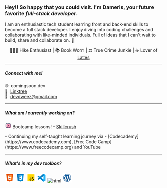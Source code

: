 ### Hey!! So happy that you could visit. I'm Dameris, your future favorite _full-stack developer_.

I am an enthusiastic tech student learning front and back-end skills to become a full stack developer. I enjoy diving into coding challenges and collaborating with like-minded individuals.
Full of ideas that I can't wait to build, share and collaborate on. 💫

<div align="center">🤸🏾‍♀️ Hike Enthusiast | 📚 Book Worm | ⚖️ True Crime Junkie | ☕ Lover of <a href="https://www.buymeacoffee.com/dameris" target="_blank">Lattes</a></div>

---

##### Connect with me!

🌐&nbsp; comingsoon.dev  
🌿&nbsp; [Linktree](https://linktr.ee/devdweez)  
📧&nbsp; devdweez@gmail.com

---

##### What am I currently working on?

<p><img src="/img/right-arrow.png" alt="html" width="20"> Bootcamp lessons! - <a href="https://www.skillcrush.com" target="_blank">Skillcrush</a></p>
- Continuing my self-taught learning journey via - [Codecademy](https://www.codecademy.com), [Free Code Camp](https://www.freecodecamp.org) and YouTube

---

##### What's in my dev toolbox?

<p>
<img src="/img/html.png" alt="html" width="30">
<img src="/img/css.png" alt="html" width="30">
<img src="/img/javascript.png" alt="html" width="30">
<img src="/img/vs-code.png" alt="html" width="30">
<img src="/img/boostrap.png" alt="html" width="30">
<img src="/img/wordpress.png" alt="html" width="30">
</p>
